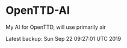 # OpenTTD-AI
My AI for OpenTTD, will use primarily air

Latest backup: Sun Sep 22 09:27:01 UTC 2019

